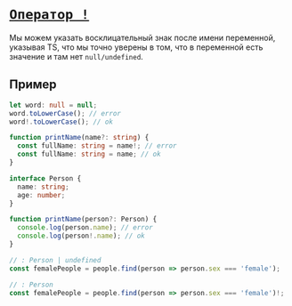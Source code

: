 # [`Оператор !`](../index.md)

Мы можем указать восклицательный знак после имени переменной, указывая TS, что мы точно уверены в том, что в переменной есть значение и там нет `null/undefined`.

## Пример

```ts
let word: null = null;
word.toLowerCase(); // error
word!.toLowerCase(); // ok
```

```ts
function printName(name?: string) {
  const fullName: string = name!; // error
  const fullName: string = name; // ok
}
```

```ts
interface Person {
  name: string;
  age: number;
}

function printName(person?: Person) {
  console.log(person.name); // error
  console.log(person!.name); // ok
}
```

```ts
// : Person | undefined
const femalePeople = people.find(person => person.sex === 'female');

// : Person
const femalePeople = people.find(person => person.sex === 'female')!;
```
